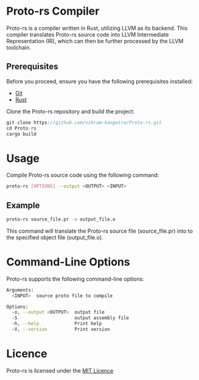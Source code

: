 # Proto-rs Compiler

Proto-rs is a compiler written in Rust, utilizing LLVM as its backend. This compiler translates Proto-rs source code into LLVM Intermediate Representation (IR), which can then be further processed by the LLVM toolchain.

## Prerequisites
Before you proceed, ensure you have the following prerequisites installed:

- [Git](https://git-scm.com/)
- [Rust](https://www.rust-lang.org/)

Clone the Proto-rs repository and build the project:

```rust
git clone https://github.com/vikram-kangotra/Proto-rs.git
cd Proto-rs
cargo build
```

# Usage
Compile Proto-rs source code using the following command:

```bash
proto-rs [OPTIONS] --output <OUTPUT> <INPUT>
```

## Example

```bash
proto-rs source_file.pr -o output_file.o
```

This command will translate the Proto-rs source file (source_file.pr) into to the specified object file (output_file.o).

# Command-Line Options
Proto-rs supports the following command-line options:

```bash
Arguments:
  <INPUT>  source proto file to compile

Options:
  -o, --output <OUTPUT>  output file
  -S                     output assembly file
  -h, --help             Print help
  -V, --version          Print version
```

# Licence
Proto-rs is licensed under the [MIT Licence](./LICENSE)
